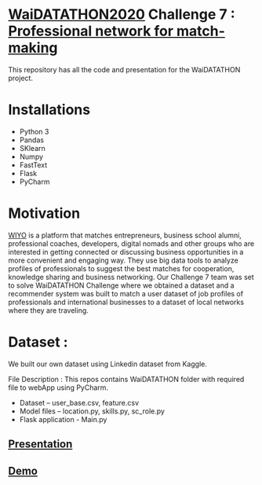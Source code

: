 # [WaiDATATHON2020](https://www.womeninai.co/waidatathon) Challenge 7 : [Professional network for match-making](https://www.womeninai.co/waidatathon-challenge7)

This repository has all the code and presentation for the WaiDATATHON  project.

# Installations 
-	Python 3
-	Pandas
-	SKlearn
-	Numpy
-	FastText
-	Flask
-	PyCharm 

# Motivation 
[WIYO](https://wiyo-beta.herokuapp.com/users/sign_in) is a platform that matches entrepreneurs, business school alumni, professional coaches, developers, digital nomads and other groups who are interested in getting connected or discussing business opportunities in a more convenient and engaging way. They  use big data tools to analyze profiles of professionals to suggest the best matches for cooperation, knowledge sharing and business networking. Our  Challenge 7 team was set to solve WaiDATATHON Challenge  where we obtained a dataset and  a recommender system was  built to match a user dataset of job profiles of professionals and international businesses to a dataset of local networks where they are traveling.

# Dataset :  
We built our own dataset using Linkedin dataset from Kaggle.  

File Description : This repos contains WaiDATATHON folder with required file to webApp using PyCharm. 
-	Dataset – user_base.csv, feature.csv
-	Model files – location.py, skills.py, sc_role.py
-	Flask application - Main.py  


##  [Presentation](https://prezi.com/view/PvwmsFSICp4ZOY1fmICg/)
## [Demo](https://www.youtube.com/watch?v=okUKVo80kR8)
